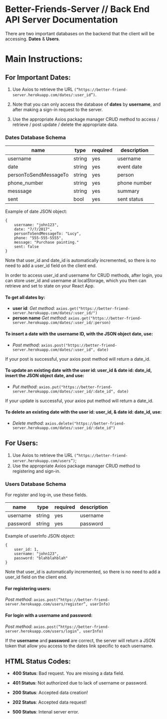 # Better-Friends-Server // Back End API Server Documentation 

There are two important databases on the backend that the client will be accessing. **Dates** & **Users**.

# Main Instructions: 

## For Important Dates:

1. Use Axios to retrieve the URL `(“https://better-friend-server.herokuapp.com/dates/:user_id”)`. 

2. Note that you can only access the database of **dates** by **username**, and after making a sign-in request to the server. 

3. Use the appropriate Axios package manager CRUD method to access / retrieve / post update / delete the appropriate data.

### **Dates Database Schema** 

| **name**     | **type** | **required** |  **description** |
|--------------|----------|--------------|------------------|
|  username    |  string  |     yes      |     username     |
|  date        |  string  |     yes      |     event date   |
|  personToSendMessageTo    |  string  |     yes      |     person       |
|  phone_number | string |      yes      |    phone number |
|  messsage |  string  |     yes      |     summary      |
|  sent 	   |  bool    |     yes       |     sent status      |

Example of date JSON object:

```
{
	username: "john123",
	date: "7/7/2017",
	personToSendMessageTo: "Lucy",
	phone: "555-555-5555",
	message: "Purchase painting."
	sent: false
}
```

Note that user_id and date_id is automatically incremented, so there is no need to add a user_id field on the client end. 

In order to access user_id and username for CRUD methods, after login, you can store user_id and username at localStorage, which you then can retrieve and set to state on your React App.

#### To get all dates by:

* **user id**: *Get method*: `axios.get("https://better-friend-server.herokuapp.com/dates/:user_id/")` 
* **person name** *Get method*: `axios.get("https://better-friend-server.herokuapp.com/dates/:user_id/:person)` 

#### To insert a date with the username ID, with the JSON object date, use: 

* *Post method*: `axios.post("https://better-friend-server.herokuapp.com/dates/:user_id", date)`

If your post is successful, your axios post method will return a date_id.

#### To update an existing date with the user id: user_id & date id: date_id, insert the JSON object date, and use: 

* *Put method*: `axios.put("https://better-friend-server.herokuapp.com/dates/:user_id/:date_id", date)` 

If your update is successful, your axios put method will return a date_id. 

#### To delete an existing date with the user id: user_id, & date id: date_id, use: 

* *Delete method*:  `axios.delete("https://better-friend-server.herokuapp.com/dates/:user_id/:date_id")` 

## For Users: 

1. Use Axios to retrieve the URL `(“https://better-friend-server.herokuapp.com/users”)`;
2. Use the appropriate Axios package manager CRUD method to registering and sign-in. 

### **Users Database Schema** 

For register and log-in, use these fields. 

| **name**     | **type** | **required** |  **description** |
|--------------|----------|--------------|------------------|
|  username    |  string  |     yes      |     username     |
|  password    |  string  |     yes      |     password     |


Example of userInfo JSON object:

```
{
	user_id: 1,
	username: "john123",
	password: "blahblahblah"
}
```

Note that user_id is automatically incremented, so there is no need to add a user_id field on the client end. 


#### For registering users: 

*Post method*: `axios.post(“https://better-friend-server.herokuapp.com/users/register”, userInfo)` 

#### For login with a username and password:

*Post method*: `axios.post(“https://better-friend-server.herokuapp.com/users/login”, userInfo)` 

If the **username** and **password** are correct, the server will return a JSON token that allow you access to the dates link specific to each username. 

## **HTML Status Codes**:

* **400 Status**: Bad request. You are missing a data field. 
* **401 Status**: Not authorized due to lack of username or password.

* **200 Status**: Accepted data creation! 
* **202 Status**: Accepted data request! 

* **500 Status**: Intenal server error.
